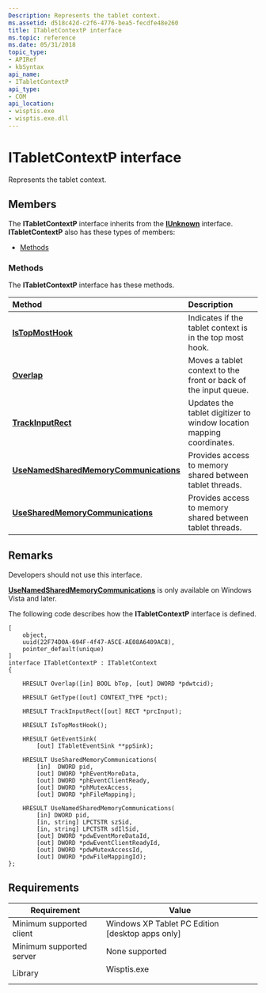 ```yaml
---
Description: Represents the tablet context.
ms.assetid: d518c42d-c2f6-4776-bea5-fecdfe48e260
title: ITabletContextP interface
ms.topic: reference
ms.date: 05/31/2018
topic_type: 
- APIRef
- kbSyntax
api_name: 
- ITabletContextP
api_type: 
- COM
api_location: 
- wisptis.exe
- wisptis.exe.dll
---
```


# ITabletContextP interface

Represents the tablet context.

## Members

The **ITabletContextP** interface inherits from the [**IUnknown**](/windows/desktop/api/unknwn/nn-unknwn-iunknown) interface. **ITabletContextP** also has these types of members:

-   [Methods](#methods)

### Methods

The **ITabletContextP** interface has these methods.



| Method                                                                                           | Description                                                                     |
|:-------------------------------------------------------------------------------------------------|:--------------------------------------------------------------------------------|
| [**IsTopMostHook**](itabletcontextp-istopmosthook.md)                                           | Indicates if the tablet context is in the top most hook.<br/>             |
| [**Overlap**](itabletcontextp-overlap.md)                                                       | Moves a tablet context to the front or back of the input queue.<br/>      |
| [**TrackInputRect**](itabletcontextp-trackinputrect.md)                                         | Updates the tablet digitizer to window location mapping coordinates.<br/> |
| [**UseNamedSharedMemoryCommunications**](itabletcontextp-usenamedsharedmemorycommunications.md) | Provides access to memory shared between tablet threads.<br/>             |
| [**UseSharedMemoryCommunications**](itabletcontextp-usesharedmemorycommunications.md)           | Provides access to memory shared between tablet threads.<br/>             |



 

## Remarks

Developers should not use this interface.

[**UseNamedSharedMemoryCommunications**](itabletcontextp-usenamedsharedmemorycommunications.md) is only available on Windows Vista and later.

The following code describes how the **ITabletContextP** interface is defined.

``` syntax
[
    object,
    uuid(22F74D0A-694F-4f47-A5CE-AE08A6409AC8),
    pointer_default(unique)
]
interface ITabletContextP : ITabletContext
{

    HRESULT Overlap([in] BOOL bTop, [out] DWORD *pdwtcid);

    HRESULT GetType([out] CONTEXT_TYPE *pct);

    HRESULT TrackInputRect([out] RECT *prcInput);

    HRESULT IsTopMostHook();

    HRESULT GetEventSink(
        [out] ITabletEventSink **ppSink);

    HRESULT UseSharedMemoryCommunications(
        [in]  DWORD pid,
        [out] DWORD *phEventMoreData,
        [out] DWORD *phEventClientReady,
        [out] DWORD *phMutexAccess,
        [out] DWORD *phFileMapping);

    HRESULT UseNamedSharedMemoryCommunications(
        [in] DWORD pid,
        [in, string] LPCTSTR szSid,
        [in, string] LPCTSTR sdIlSid,
        [out] DWORD *pdwEventMoreDataId,
        [out] DWORD *pdwEventClientReadyId,
        [out] DWORD *pdwMutexAccessId,
        [out] DWORD *pdwFileMappingId);
};
```

## Requirements



| Requirement | Value |
|-------------------------------------|----------------------------------------------------------------------------------------|
| Minimum supported client<br/> | Windows XP Tablet PC Edition \[desktop apps only\]<br/>                          |
| Minimum supported server<br/> | None supported<br/>                                                              |
| Library<br/>                  | <dl> <dt>Wisptis.exe</dt> </dl> |



 

